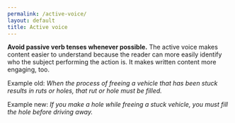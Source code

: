 ```yaml
---
permalink: /active-voice/
layout: default
title: Active voice
---
```

**Avoid passive verb tenses whenever possible.** The
active voice makes content easier to understand because
the reader can more easily identify who the subject
performing the action is. It makes written content more 
engaging, too.

Example old: *When the process of freeing a vehicle that has been stuck
results in ruts or holes, that rut or hole must be filled.*

Example new: *If you make a hole while freeing a stuck vehicle, you must
fill the hole before driving away.*